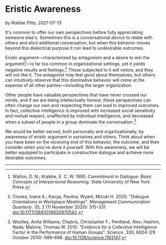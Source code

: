 # Eristic Awareness

*by Robbie Pitts, 2021-07-13*

It's common to offer our own perspectives before fully appreciating someone else's. Sometimes this is a conversational device to relate with others and elicit additional conversation, but when this behavior moves beyond this dialectical purpose it can lead to undesirable outcomes.

Eristic argument—characterized by antagonism and a desire to win the argument[^eristic-argument]—is far too common in organizational settings, yet it yields negative results and feelings.[^workplace-meeting-dialogue] Those subjected to it will notice, and they will not like it. The antagonist may feel good about themselves, but others can intuitively observe that this dominative behavior will come at the expense of all other parties—including the larger organization.

Other people have valuable perspectives that have never crossed our minds, and if we are being intellectually honest, these perspectives can often change our own and respecting them can lead to improved outcomes. In fact, collective intelligence is improved with increased social sensitivity and mutual respect, unaffected by individual intelligence, and decreased when a subset of people in a group dominate the conversation.[^collective-intelligence]

We would be better served, both personally and organizationally, by awareness of eristic argument in ourselves and others. Think about when you have been on the receiving end of this behavior, the outcome, and then consider when you've done it yourself. With this awareness, we will be better equipped to participate in constructive dialogue and achieve more desirable outcomes.

---

[^eristic-argument]: Walton, D. N.; Krabbe, E. C. W. 1995. *Commitment in Dialogue: Basic Concepts of Interpersonal Reasoning*. State University of New York Press.

[^workplace-meeting-dialogue]: Cionea, Ioana A.; Kavya, Pavitra; Wyant, Mizuki H. 2020. "Dialogue Orientations in Workplace Meetings". 
*Management Communication Quarterly*. 35, 2 (11 November 2020): 315–331. [doi:10.1177/0893318920970542](https://sci-hub.se/10.1177/0893318920970542).

[^collective-intelligence]: Woolley, Anita Williams; Chabris, Christopher F.; Pentland, Alex; Hashmi, Nada; Malone, Thomas W. 2010. "Evidence for a Collective Intelligence Factor in the Performance of Human Groups". *Science*. 330, 6004 (29 October 2010): 686–688. [doi:10.1126/science.1193147](https://sci-hub.se/10.1126/science.1193147).
